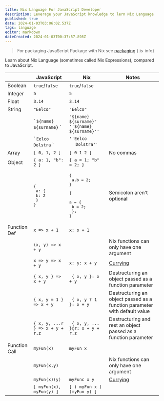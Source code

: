 ```yaml
---
title: Nix Language For JavaScript Developer
description: Leverage your JavaScript knowledge to lern Nix Language
published: true
date: 2024-01-03T03:06:02.537Z
tags: language
editor: markdown
dateCreated: 2024-01-03T00:37:57.898Z
---
```



> For packaging JavaScript Package with Nix see [packaging](/nix/packaging/)
{.is-info}

Learn about Nix Language (sometimes called Nix Expressions), compared to JavaScript.

|  | JavaScript | Nix | Notes
|---|---|---|---|
| Boolean  | `true`/`false` | `true`/`false` ||
| Integer | `5` | `5` ||
| Float | `3.14` | `3.14` ||
| String | `"Eelco"` | `"Eelco"` ||
| |\` `${name} ${surname}` \` | `"${name} ${surname}"`<br/>`''${name} ${surname}''` ||
| |\` `Eelco`<br/>`Dolstra` \` | `''Eelco`<br/>&nbsp;`  Dolstra''` ||
| Array | `[ 0, 1, 2 ]` | `[ 0 1 2 ]` | No commas |
| Object | `{ a: 1, "b": 2 }` | `{ a = 1; "b" = 2; }` ||
| | <pre lang="js">{ <br/>  a: { <br/>    b: 2 <br/>  }<br/>}</pre> | <pre lang="js">{ <br/>  a.b = 2; <br/>}</pre> <pre lang="js">{ <br/>  a = { <br/>    b = 2; <br/>  };<br/>}</pre> | Semicolon aren't optional |
| Function Def | `x => x + 1` | `x: x + 1` ||
| | `(x, y) => x + y` | | Nix functions can only have one argument |
| | `x => y => x + y` | `x: y: x + y` | [Currying](https://hughfdjackson.com/javascript/why-curry-helps/) |
| | `{ x, y } => x + y` |  ` { x, y }: x + y` | Destructuring an object passed as a function parameter |
| | `{ x, y = 1 } => x + y` |  ` { x, y ? 1 }: x + y` | Destructuring an object passed as a function parameter with default value |
| | `{ x, y, ...r } => x + y + r.z` |  ` { x, y, ... }@r: x + y + r.z` | Destructuring and rest an object passed as a function parameter |
| Function Call | `myFun(x)` | `myFun x` | |
| | `myFun(x,y)` | | Nix functions can only have one argument |
| | `myFun(x)(y)` | `myFunc x y` | [Currying](https://hughfdjackson.com/javascript/why-curry-helps/) |
| | `[ myFun(x), myFun(y) ]` | `[ ( myFun x ) (myFun y) ]` | |